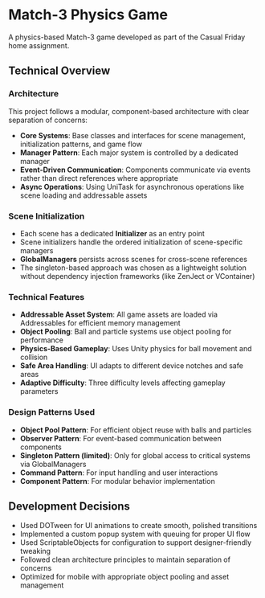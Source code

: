 # Match-3 Physics Game

A physics-based Match-3 game developed as part of the Casual Friday home assignment.

## Technical Overview

### Architecture

This project follows a modular, component-based architecture with clear separation of concerns:

- **Core Systems**: Base classes and interfaces for scene management, initialization patterns, and game flow
- **Manager Pattern**: Each major system is controlled by a dedicated manager
- **Event-Driven Communication**: Components communicate via events rather than direct references where appropriate
- **Async Operations**: Using UniTask for asynchronous operations like scene loading and addressable assets

### Scene Initialization

- Each scene has a dedicated **Initializer** as an entry point
- Scene initializers handle the ordered initialization of scene-specific managers
- **GlobalManagers** persists across scenes for cross-scene references
- The singleton-based approach was chosen as a lightweight solution without dependency injection frameworks (like ZenJect or VContainer)

### Technical Features

- **Addressable Asset System**: All game assets are loaded via Addressables for efficient memory management
- **Object Pooling**: Ball and particle systems use object pooling for performance
- **Physics-Based Gameplay**: Uses Unity physics for ball movement and collision
- **Safe Area Handling**: UI adapts to different device notches and safe areas
- **Adaptive Difficulty**: Three difficulty levels affecting gameplay parameters

### Design Patterns Used

- **Object Pool Pattern**: For efficient object reuse with balls and particles
- **Observer Pattern**: For event-based communication between components
- **Singleton Pattern (limited)**: Only for global access to critical systems via GlobalManagers
- **Command Pattern**: For input handling and user interactions
- **Component Pattern**: For modular behavior implementation


## Development Decisions

- Used DOTween for UI animations to create smooth, polished transitions
- Implemented a custom popup system with queuing for proper UI flow
- Used ScriptableObjects for configuration to support designer-friendly tweaking
- Followed clean architecture principles to maintain separation of concerns
- Optimized for mobile with appropriate object pooling and asset management
